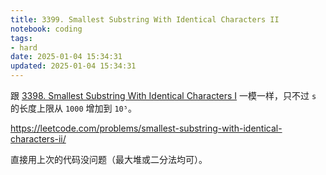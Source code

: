 ```yaml
---
title: 3399. Smallest Substring With Identical Characters II
notebook: coding
tags:
- hard
date: 2025-01-04 15:34:31
updated: 2025-01-04 15:34:31
---
```

跟 [3398. Smallest Substring With Identical Characters I](3398-smallest-substring-with-identical-characters-i) 一模一样，只不过 `s` 的长度上限从 `1000` 增加到 `10⁵`。

<https://leetcode.com/problems/smallest-substring-with-identical-characters-ii/>

直接用上次的代码没问题（最大堆或二分法均可）。

